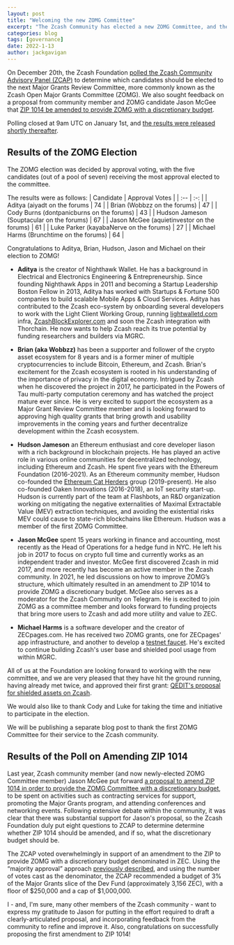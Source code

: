 ```yaml
---
layout: post
title: "Welcoming the new ZOMG Committee"
excerpt: "The Zcash Community has elected a new ZOMG Committee, and they’ve already approved their first grant!"
categories: blog
tags: [governance]
date: 2022-1-13
author: jackgavigan
---
```



On December 20th, the Zcash Foundation [polled the Zcash Community Advisory Panel (ZCAP)](https://www.zfnd.org/blog/zomg-elections/) to determine which candidates should be elected to the next Major Grants Review Committee, more commonly known as the Zcash Open Major Grants Committee (ZOMG). We also sought feedback on a proposal from community member and ZOMG candidate Jason McGee that [ZIP 1014 be amended to provide ZOMG with a discretionary budget](https://forum.zcashcommunity.com/t/zip-1014-1-proposed-amendment-to-the-mg-slice-major-grants-section/40578). 

Polling closed at 9am UTC on January 1st, and [the results were released shortly thereafter](https://vote.heliosvoting.org/helios/elections/2d0787fc-61de-11ec-8619-8ee85a8a1b8a/view). 

## Results of the ZOMG Election 

The ZOMG election was decided by approval voting, with the five candidates (out of a pool of seven) receiving the most approval elected to the committee. 

The results were as follows: 
|  Candidate  |  Approval Votes  |
|  :--  |  :-:  |
|  Aditya (aiyadt on the forums  |  74  |
|  Brian (Wobbzz on the forums)  |  47  |
|  Cody Burns (dontpanicburns on the forums)  |  43  |
|  Hudson Jameson (Souptacular on the forums)  |  67  |
|  Jason McGee (aquietinvestor on the forums)  |  61  |
|  Luke Parker (kayabaNerve on the forums)  |  27  |
|  Michael Harms (Brunchtime on the forums)  |  64  |

Congratulations to Aditya, Brian, Hudson, Jason and Michael on their election to ZOMG! 
 
- **Aditya** is the creator of Nighthawk Wallet. He has a background in Electrical and Electronics Engineering & Entrepreneurship. Since founding Nighthawk Apps in 2011 and becoming a Startup Leadership Boston Fellow in 2013, Aditya has worked with Startups & Fortune 500 companies to build scalable Mobile Apps & Cloud Services. Aditya has contributed to the Zcash eco-system by onboarding several developers to work with the Light Client Working Group, running [lightwalletd.com](http://lightwalletd.com/) infra, [ZcashBlockExplorer.com](http://zcashblockexplorer.com/) and soon the Zcash integration with Thorchain. He now wants to help Zcash reach its true potential by funding researchers and builders via MGRC.
 
- **Brian (aka Wobbzz)** has been a supporter and follower of the crypto asset ecosystem for 8 years and is a former miner of multiple cryptocurrencies to include Bitcoin, Ethereum, and Zcash. Brian's excitement for the Zcash ecosystem is rooted in his understanding of the importance of privacy in the digital economy. Intrigued by Zcash when he discovered the project in 2017, he participated in the Powers of Tau multi-party computation ceremony and has watched the project mature ever since. He is very excited to support the ecosystem as a Major Grant Review Committee member and is looking forward to approving high quality grants that bring growth and usability improvements in the coming years and further decentralize development within the Zcash ecosystem.

- **Hudson Jameson** an Ethereum enthusiast and core developer liason with a rich background in blockchain projects. He has played an active role in various online communities for decentralized technology, including Ethereum and Zcash. He spent five years with the Ethereum Foundation (2016-2021). As an Ethereum community member, Hudson co-founded the [Ethereum Cat Herders](https://github.com/ethereum-cat-herders/PM#readme) group (2019-present). He also co-founded Oaken Innovations (2016-2018), an IoT security start-up. Hudson is currently part of the team at Flashbots, an R&D organization working on mitigating the negative externalities of Maximal Extractable Value (MEV) extraction techniques, and avoiding the existential risks MEV could cause to state-rich blockchains like Ethereum. Hudson was a member of the first ZOMG Committee. 

- **Jason McGee** spent 15 years working in finance and accounting, most recently as the Head of Operations for a hedge fund in NYC.  He left his job in 2017 to focus on crypto full time and currently works as an independent trader and investor.  McGee first discovered Zcash in mid 2017, and more recently has become an active member in the Zcash community. In 2021, he led discussions on how to improve ZOMG’s structure, which ultimately resulted in an amendment to ZIP 1014 to provide ZOMG a discretionary budget.  McGee also serves as a moderator for the Zcash Community on Telegram.  He is excited to join ZOMG as a committee member and looks forward to funding projects that bring more users to Zcash and add more utility and value to ZEC.   

- **Michael Harms** is a software developer and the creator of ZECpages.com. He has received two ZOMG grants, one for ZECpages' app infrastructure, and another to develop a [testnet faucet](faucet.zecpages.com). He's excited to continue building Zcash's user base and shielded pool usage from within MGRC.

All of us at the Foundation are looking forward to working with the new committee, and we are very pleased that they have hit the ground running, having already met twice, and approved their first grant: [QEDIT's proposal for shielded assets on Zcash](https://www.zfnd.org/blog/improving-support-for-zomg/). 

We would also like to thank Cody and Luke for taking the time and initiative to participate in the election. 

We will be publishing a separate blog post to thank the first ZOMG Committee for their service to the Zcash community. 

## Results of the Poll on Amending ZIP 1014

Last year, Zcash community member (and now newly-elected ZOMG Committee member) Jason McGee put forward [a proposal to amend ZIP 1014 in order to provide the ZOMG Committee with a discretionary budget](https://forum.zcashcommunity.com/t/zip-1014-1-proposed-amendment-to-the-mg-slice-major-grants-section/40578), to be spent on activities such as contracting services for support, promoting the Major Grants program, and attending conferences and networking events. Following extensive debate within the community, it was clear that there was substantial support for Jason's proposal, so the Zcash Foundation duly put eight questions to ZCAP to determine determine whether ZIP 1014 should be amended, and if so, what the discretionary budget should be.  

The ZCAP voted overwhelmingly in support of an amendment to the ZIP to provide ZOMG with a discretionary budget denominated in ZEC. Using the “majority approval” approach [previously described](https://www.zfnd.org/blog/zomg-elections/#a-proposal-to-amend-zip-1014-to-provide-the-zomg-committee-with-a-discretionary-budget), and using the number of votes cast as the denominator, the ZCAP recommended a budget of 3% of the Major Grants slice of the Dev Fund (approximately 3,156 ZEC), with a floor of $250,000 and a cap of $1,000,000.

I - and, I'm sure, many other members of the Zcash community - want to express my gratitude to Jason for putting in the effort required to draft a clearly-articulated proposal, and incorporating feedback from the community to refine and improve it. Also, congratulations on successfully proposing the first amendment to ZIP 1014! 
